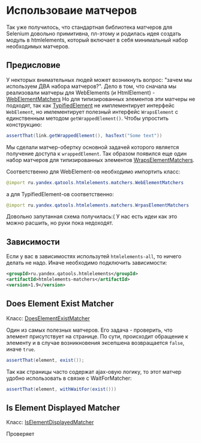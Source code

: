 Использоваие матчеров
=====================

Так уже получилось, что стандартная библиотека матчеров для Selenium довольно примитивна, пл-этому и родилась идея
создать модуль в htmlelements, который включает в себя минимальный набор необходимых матчеров.

Предисловие
-----------

У некторых внимательных людей может возникнуть вопрос: "зачем мы используем ДВА набора матчеров?".
Дело в том, что сначала мы реализовали матчеры для WebElements (и HtmlElement) -
[WebElementMatchers](/yandex-qatools/htmlelements/blob/master/htmlelements-matchers/src/main/java/ru/yandex/qatools/htmlelements/matchers/WebElementMatchers.java)
Но для типизированных элементов эти матчеры не подходят, так как
[TypifiedElement](/yandex-qatools/htmlelements/blob/master/htmlelements-java/src/main/java/ru/yandex/qatools/htmlelements/element/TypifiedElement.java)
не имплементирует интерфейс `WebElement`, но имлементирует полезный интерфейс `WrapsElement` c единственным методом `getWrappedElement()`.
Чтобы упростить конструкцию:

```java
assertThat(link.getWrappedElement(), hasText("Some text"))
```

Мы сделали матчер-обертку основной задачей которого является получение доступа к `wrappedElement`.
Так образом появился еще один набор матчеров для типизированных элементов
[WrapsElementMatchers](/yandex-qatools/htmlelements/blob/master/htmlelements-matchers/src/main/java/ru/yandex/qatools/htmlelements/matchers/WrapsElementMatchers.java).

Соответственно для WebElement-ов необходимо импортить класс:

```java
@import ru.yandex.qatools.htmlelements.matchers.WebElementMatchers
```

а для TypifiedElement-ов соответственно:

```java
@import ru.yandex.qatools.htmlelements.matchers.WrpasElementMatchers
```

Довольно запутанная схема получилась:( У нас есть идеи как это можно расшить, но руки пока недоходят.

Зависимости
-----------

Если у вас в зависимостях использутей `htmlelements-all`, то ничего делать не надо.
Иначе необходимо подключить зависимости:

```xml
<groupId>ru.yandex.qatools.htmlelements</groupId>
<artifactId>htmlelements-matchers</artifactId>
<version>1.9</version>
```

Does Element Exist Matcher
--------------------------

Класс: [DoesElementExistMatcher](/yandex-qatools/htmlelements/blob/master/htmlelements-matchers/src/main/java/ru/yandex/qatools/htmlelements/matchers/DoesElementExist.java)

Один из самых полезных матчеров. Его задача - проверить, что элемент присутствует на странице.
По сути, происходит обращение к элементу и в случае возникновения эксепшена возвращается `false`, иначе `true`.

```java
assertThat(element, exist());
```

Так как страницы часто содержат ajax-овую логику, то этот матчер удобно использовать в связке с WaitForMatcher:

```java
assertThat(element, withWaitFor(exist()))
```

Is Element Displayed Matcher
----------------------------

Класс: [IsElementDisplayedMatcher](/yandex-qatools/htmlelements/blob/master/htmlelements-matchers/src/main/java/ru/yandex/qatools/htmlelements/matchers/IsElementDisplayedMatcher.java)

Проверяет





